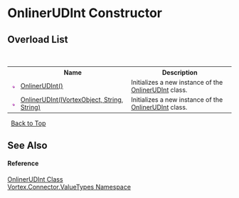# OnlinerUDInt Constructor 
 


## Overload List
&nbsp;<table><tr><th></th><th>Name</th><th>Description</th></tr><tr><td>![Public method](media/pubmethod.gif "Public method")</td><td><a href="M_Vortex_Connector_ValueTypes_OnlinerUDInt__ctor.md">OnlinerUDInt()</a></td><td>
Initializes a new instance of the <a href="T_Vortex_Connector_ValueTypes_OnlinerUDInt.md">OnlinerUDInt</a> class.</td></tr><tr><td>![Public method](media/pubmethod.gif "Public method")</td><td><a href="M_Vortex_Connector_ValueTypes_OnlinerUDInt__ctor_1.md">OnlinerUDInt(IVortexObject, String, String)</a></td><td>
Initializes a new instance of the <a href="T_Vortex_Connector_ValueTypes_OnlinerUDInt.md">OnlinerUDInt</a> class.</td></tr></table>&nbsp;
<a href="#onlinerudint-constructor">Back to Top</a>

## See Also


#### Reference
<a href="T_Vortex_Connector_ValueTypes_OnlinerUDInt.md">OnlinerUDInt Class</a><br /><a href="N_Vortex_Connector_ValueTypes.md">Vortex.Connector.ValueTypes Namespace</a><br />